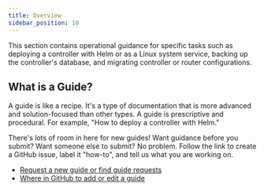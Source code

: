 ```yaml
---
title: Overview
sidebar_position: 10
---
```


This section contains operational guidance for specific tasks such as deploying a controller with Helm or as a Linux system service, backing up the controller's database, and migrating controller or router configurations.

## What is a Guide?

A guide is like a recipe. It's a type of documentation that is more advanced and solution-focused than other types. A guide is prescriptive and procedural. For example, "How to deploy a controller with Helm."

There's lots of room in here for new guides! Want guidance before you submit? Want someone else to submit? No problem. Follow the link to create a GitHub issue, label it "how-to", and tell us what you are working on. 

* [Request a new guide or find guide requests](https://github.com/openziti/ziti-doc/issues?q=is%3Aissue+is%3Aopen+label%3Ahow-to+)
* [Where in GitHub to add or edit a guide](https://github.com/openziti/ziti-doc/tree/main/docusaurus/docs/guides)
